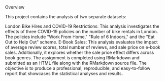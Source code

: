 Overview

This project contains the analysis of two separate datasets:

London Bike Hires and COVID-19 Restrictions: This analysis investigates the effects of three COVID-19 policies on the number of bike rentals in London. The policies include "Work From Home," "Rule of 6 Indoors," and the "Eat Out to Help Out" scheme.
E-Book Sales: This analysis evaluates the impact of average review scores, total number of reviews, and sale price on e-book sales. Additionally, it explores whether the sale price effect differs across book genres.
The assignment is completed using RMarkdown and submitted as an HTML file along with the RMarkdown source file. The objective is to produce a professional, reproducible, and easy-to-follow report that showcases the statistical analyses and results.
